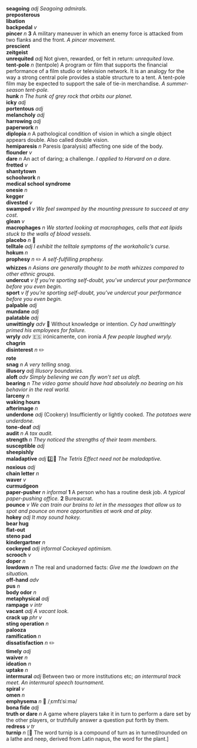__seagoing__ _adj_ _Seagoing admirals._  
__preposterous__  
__libation__  
__backpedal__ _v_  
__pincer__ _n_ __3__ A military maneuver in which an enemy force is attacked from two flanks and the front. _A pincer movement._  
__prescient__  
__zeitgeist__  
__unrequited__ _adj_ Not given, rewarded, or felt in return: _unrequited love._  
__tent-pole__ _n_ (tentpole) A program or film that supports the financial performance of a film studio or television network. It is an analogy for the way a strong central pole provides a stable structure to a tent. A tent-pole film may be expected to support the sale of tie-in merchandise. _A summer-season tent-pole._  
__hunk__ _n_ _The hunk of grey rock that orbits our planet._  
__icky__ _adj_  
__portentous__ _adj_  
__melancholy__ _adj_  
__harrowing__ _adj_  
__paperwork__ _n_  
__diplopia__ _n_ A pathological condition of vision in which a single object appears double. Also called double vision.  
__hemiparesis__ _n_ Paresis (paralysis) affecting one side of the body.  
__flounder__ _v_  
__dare__ _n_ An act of daring; a challenge. _I applied to Harvard on a dare._  
__fretted__ _v_  
__shantytown__  
__schoolwork__ _n_  
__medical school syndrome__  
__onesie__ _n_  
__kegger__  
__divested__ _v_  
__swamped__ _v_ _We feel swamped by the mounting pressure to succeed at any cost._  
__glean__ _v_  
__macrophages__ _n_ _We started looking at macrophages, cells that eat lipids stuck to the walls of blood vessels._  
__placebo__ _n_ :mega:  
__telltale__ _adj_ _I exhibit the telltale symptoms of the workaholic’s curse._  
__hokum__ _n_  
__prophesy__ _n_ :pencil2: _A self-fulfilling prophesy._  
__whizzes__ _n_ _Asians are generally thought to be math whizzes compared to other ethnic groups._  
__undercut__ _v_ _If you’re sporting self-doubt, you’ve undercut your performance before you even begin._  
__sport__ _v_ _If you’re sporting self-doubt, you’ve undercut your performance before you even begin._  
__palpable__ _adj_  
__mundane__ _adj_  
__palatable__ _adj_  
__unwittingly__ _adv_ :dart: Without knowledge or intention. _Cy had unwittingly primed his employees for failure._  
__wryly__ _adv_ :es: irónicamente, con ironía _A few people laughed wryly._  
__chagrin__  
__disinterest__ _n_ :pencil2:  
__rote__  
__snag__ _n_ _A very telling snag._  
__illusory__ _adj_ _Illusory boundaries._  
__aloft__ _adv_ _Simply believing we can fly won’t set us aloft._  
__bearing__ _n_ _The video game should have had absolutely no bearing on his behavior in the real world._  
__larceny__ _n_  
__waking hours__  
__afterimage__ _n_  
__underdone__ _adj_ (Cookery) Insufficiently or lightly cooked. _The potatoes were underdone._  
__tone-deaf__ _adj_  
__audit__ _n_ _A tax audit._  
__strength__ _n_ _They noticed the strengths of their team members._  
__susceptible__ _adj_  
__sheepishly__  
__maladaptive__ _adj_ :two::hammer: _The Tetris Effect need not be maladaptive._  
__noxious__ _adj_  
__chain letter__ _n_  
__waver__ _v_  
__curmudgeon__  
__paper-pusher__ _n_ _informal_ __1__ A person who has a routine desk job. _A typical paper-pushing office._ __2__ Bureaucrat.  
__pounce__ _v_ _We can train our brains to let in the messages that allow us to spot and pounce on more opportunities at work and at play._  
__hokey__ _adj_ _It may sound hokey._  
__bear hug__  
__flat-out__  
__steno pad__  
__kindergartner__ _n_  
__cockeyed__ _adj_ _informal_ _Cockeyed optimism._  
__scrooch__ _v_  
__doper__ _n_  
__lowdown__ _n_ The real and unadorned facts: _Give me the lowdown on the situation._  
__off-hand__ _adv_  
__pus__ _n_  
__body odor__ _n_  
__metaphysical__ _adj_  
__rampage__ _v intr_  
__vacant__ _adj_ _A vacant look._  
__crack up__ _phr v_  
__sting operation__ _n_  
__palooza__  
__ramification__ _n_  
__dissatisfaction__ _n_ :pencil2:  
__timely__ _adj_  
__waiver__ _n_  
__ideation__ _n_  
__uptake__ _n_  
__intermural__ _adj_ Between two or more institutions etc; _an intermural track meet._ _An intermural speech tournament._  
__spiral__ _v_  
__omen__ _n_  
__emphysema__ _n_ :mega: /ˌɛmfɪˈsiːmə/  
__bona fide__ _adj_  
__truth or dare__ _n_ A game where players take it in turn to perform a dare set by the other players, or truthfully answer a question put forth by them.  
__redress__ _v tr_  
__turnip__ _n_ [:scroll: The word turnip is a compound of turn as in turned/rounded on a lathe and neep, derived from Latin napus, the word for the plant.]  
